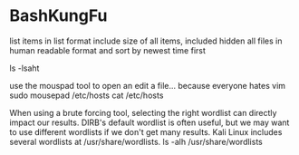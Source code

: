 # BashKungFu

list items in list format include size of all items, included hidden all files in human readable format and sort by newest time first

ls -lsaht


use the mouspad tool to open an edit a file... because everyone hates vim
sudo mousepad /etc/hosts
cat /etc/hosts



When using a brute forcing tool, selecting the right wordlist can directly impact our results. DIRB's default wordlist is often useful, but we may want to use different wordlists if we don't get many results. Kali Linux includes several wordlists at /usr/share/wordlists.
ls -alh /usr/share/wordlists
